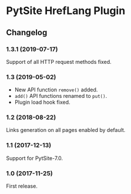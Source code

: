 # PytSite HrefLang Plugin


## Changelog


### 1.3.1 (2019-07-17)

Support of all HTTP request methods fixed. 


### 1.3 (2019-05-02)

- New API function `remove()` added.
- `add()` API functions renamed to `put()`.
- Plugin load hook fixed.


### 1.2 (2018-08-22)

Links generation on all pages enabled by default.


### 1.1 (2017-12-13)

Support for PytSite-7.0.


### 1.0 (2017-11-25)

First release.
